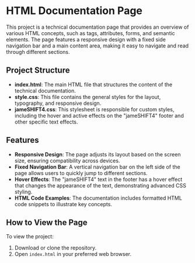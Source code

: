 # HTML Documentation Page

This project is a technical documentation page that provides an overview of various HTML concepts, such as tags, attributes, forms, and semantic elements. The page features a responsive design with a fixed side navigation bar and a main content area, making it easy to navigate and read through different sections.

## Project Structure

- **index.html**: The main HTML file that structures the content of the technical documentation.
- **style.css**: This file contains the general styles for the layout, typography, and responsive design.
- **jameSHIFT4.css**: This stylesheet is responsible for custom styles, including the hover and active effects on the "jameSHIFT4" footer and other specific text effects.

## Features

- **Responsive Design**: The page adjusts its layout based on the screen size, ensuring compatibility across devices.
- **Fixed Navigation Bar**: A vertical navigation bar on the left side of the page allows users to quickly jump to different sections.
- **Hover Effects**: The "jameSHIFT4" text in the footer has a hover effect that changes the appearance of the text, demonstrating advanced CSS styling.
- **HTML Code Examples**: The documentation includes formatted HTML code snippets to illustrate key concepts.

## How to View the Page

To view the project:

1. Download or clone the repository.
2. Open `index.html` in your preferred web browser.
